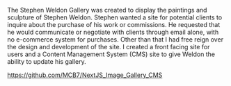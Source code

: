 The Stephen Weldon Gallery was created to display the paintings and sculpture of Stephen Weldon.
Stephen wanted a site for potential clients to inquire about the purchase of his work or commissions. He requested that he would communicate or negotiate with clients through email alone, with no e-commerce system for purchases.
Other than that I had free reign over the design and development of the site. I created a front facing site for users and a Content Management System (CMS) site to give Weldon the ability to update his gallery.

https://github.com/MCB7/NextJS_Image_Gallery_CMS
